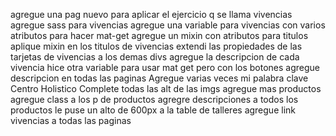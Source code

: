 agregue una pag nuevo para aplicar el ejercicio q se llama vivencias
agregue sass para vivencias 
agregue una variable para vivencias con varios atributos para hacer mat-get
agregue un mixin con atributos para titulos
aplique mixin en los titulos de vivencias
extendi las propiedades de las tarjetas de vivencias a los demas divs
agregue la descripcion de cada vivencia
hice otra variable para usar mat get pero con los botones
agregue descripcion en todas las paginas
Agregue varias veces mi palabra clave Centro Holistico
Complete todas las alt de las imgs
agregue mas productos
agregue class a los p de productos
agregre descripciones a todos los productos 
le puse un alto de 600px a la table de talleres
agregue link vivencias a todas las paginas